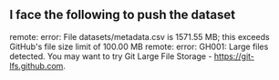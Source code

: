 I face the following to push the dataset
----------------------------------------
remote: error: File datasets/metadata.csv is 1571.55 MB; this exceeds GitHub's file size limit of 100.00 MB
remote: error: GH001: Large files detected. You may want to try Git Large File Storage - https://git-lfs.github.com.
